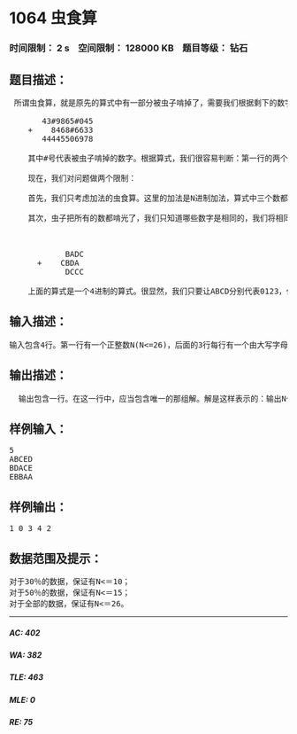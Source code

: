 # 1064 虫食算   
### 时间限制： 2 s&nbsp;&nbsp;&nbsp;&nbsp;空间限制： 128000 KB&nbsp;&nbsp;&nbsp;&nbsp;题目等级： 钻石  
## 题目描述：  

<pre>
 所谓虫食算，就是原先的算式中有一部分被虫子啃掉了，需要我们根据剩下的数字来判定被啃掉的字母。来看一个简单的例子：  
  
       43#9865#045  
    +    8468#6633  
       44445506978  
  
    其中#号代表被虫子啃掉的数字。根据算式，我们很容易判断：第一行的两个数字分别是5和3，第二行的数字是5。  
  
    现在，我们对问题做两个限制：  
  
    首先，我们只考虑加法的虫食算。这里的加法是N进制加法，算式中三个数都有N位，允许有前导的0。  
  
    其次，虫子把所有的数都啃光了，我们只知道哪些数字是相同的，我们将相同的数字用相同的字母表示，不同的数字用不同的字母表示。如果这个算式是N进制的，我们就取英文字母表午的前N个大写字母来表示这个算式中的0到N-1这N个不同的数字：但是这N个字母并不一定顺序地代表0到N-1)。输入数据保证N个字母分别至少出现一次。  
  
  
  
            BADC  
      +    CBDA  
            DCCC  
  
    上面的算式是一个4进制的算式。很显然，我们只要让ABCD分别代表0123，便可以让这个式子成立了。你的任务是，对于给定的N进制加法算式，求出N个不同的字母分别代表的数字，使得该加法算式成立。输入数据保证有且仅有一组解，
</pre>
  
  
## 输入描述：  

<pre>
输入包含4行。第一行有一个正整数N(N<=26)，后面的3行每行有一个由大写字母组成的字符串，分别代表两个加数以及和。这3个字符串左右两端都没有空格，从高位到低位，并且恰好有N位。
</pre>
  
  
## 输出描述：  

<pre>
  输出包含一行。在这一行中，应当包含唯一的那组解。解是这样表示的：输出N个数字，分别表示A，B，C……所代表的数字，相邻的两个数字用一个空格隔开，不能有多余的空格。
</pre>
  
  
## 样例输入：  

<pre>
5  
ABCED  
BDACE  
EBBAA
</pre>
  
  
## 样例输出：  

<pre>
1 0 3 4 2
</pre>
  
  
## 数据范围及提示：  

<pre>
对于30％的数据，保证有N<＝10；  
对于50％的数据，保证有N<＝15；  
对于全部的数据，保证有N<＝26。
</pre>
  
  
***  

##### AC: 402  
##### WA: 382  
##### TLE: 463  
##### MLE: 0  
##### RE: 75  
